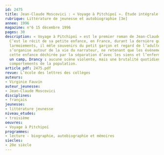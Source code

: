 ```yaml
---
id: 2475
title: Jean-Claude Moscovici : « Voyage à Pitchipoï ». Étude intégrale
rubrique: Littérature de jeunesse et autobiographie [3e]
annee: 1996
magazine: n°6 15 décembre 1996
pages: 30
description: « Voyage à Pitchipoï » est le premier roman de Jean-Claude Moscovici.
  C’est le récit de sa petite enfance, en France, durant la dernière guerre. Sans
  larmoiements, il mêle souvenirs du petit garçon et regard de l’adulte. Le texte
  s’organise autour de la vie du narrateur, ne retenant que les événements clés de
  cette enfance déchirée par la séparation d’avec les siens et l’enfermement dans
  un camp, Drancy : aucune scène violente, mais une brutalité quotidienne dans les
  comportements de la population.
article_pdf: 2475.pdf
revue: L’école des lettres des collèges
auteurs:
- Virginie Fauvin
auteur_jeunesse:
- Jean-Claude Moscovici
disciplines:
- français
jeunesse:
- littérature jeunesse
niveau_etudes:
- troisième
oeuvres:
- Voyage à Pitchipoï
programmes:
- lecture - biographie, autobiographie et mémoires
siecles:
- 20e siècle
---
```

